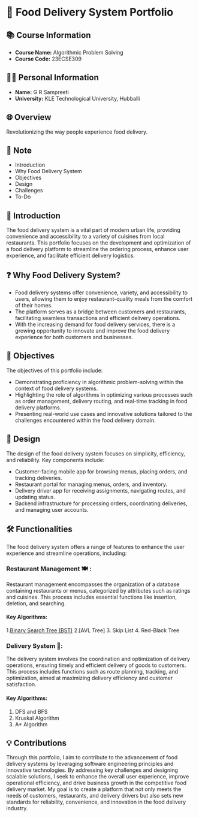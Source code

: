 # 🍔 Food Delivery System Portfolio

## 📚 Course Information
- **Course Name:** Algorithmic Problem Solving
- **Course Code:** 23ECSE309

## 👩‍🎓 Personal Information
- **Name:** G R Sampreeti
- **University:** KLE Technological University, Hubballi

## 🌐 Overview
Revolutionizing the way people experience food delivery.

## 📝 Note
- Introduction
- Why Food Delivery System
- Objectives
- Design
- Challenges
- To-Do


## 🚀 Introduction
The food delivery system is a vital part of modern urban life, providing convenience and accessibility to a variety of cuisines from local restaurants. This portfolio focuses on the development and optimization of a food delivery platform to streamline the ordering process, enhance user experience, and facilitate efficient delivery logistics.

## ❓ Why Food Delivery System?
- Food delivery systems offer convenience, variety, and accessibility to users, allowing them to enjoy restaurant-quality meals from the comfort of their homes.
- The platform serves as a bridge between customers and restaurants, facilitating seamless transactions and efficient delivery operations.
- With the increasing demand for food delivery services, there is a growing opportunity to innovate and improve the food delivery experience for both customers and businesses.

## 🎯 Objectives
The objectives of this portfolio include:
- Demonstrating proficiency in algorithmic problem-solving within the context of food delivery systems.
- Highlighting the role of algorithms in optimizing various processes such as order management, delivery routing, and real-time tracking in food delivery platforms.
- Presenting real-world use cases and innovative solutions tailored to the challenges encountered within the food delivery domain.

## 🎨 Design
The design of the food delivery system focuses on simplicity, efficiency, and reliability. Key components include:
- Customer-facing mobile app for browsing menus, placing orders, and tracking deliveries.
- Restaurant portal for managing menus, orders, and inventory.
- Delivery driver app for receiving assignments, navigating routes, and updating status.
- Backend infrastructure for processing orders, coordinating deliveries, and managing user accounts.

## 🛠️ Functionalities

The food delivery system offers a range of features to enhance the user experience and streamline operations, including:

### Restaurant Management 🍽️ :

Restaurant management encompasses the organization of a database containing restaurants or menus, categorized by attributes such as ratings and cuisines. This process includes essential functions like insertion, deletion, and searching.

#### Key Algorithms:

1.[Binary Search Tree (BST)](https://grsampreeti.github.io/Food-Delivery-System.github.io/Binary_Search_Tree)
2.[AVL Tree]
3. Skip List
4. Red-Black Tree

### Delivery System 🚚:

The delivery system involves the coordination and optimization of delivery operations, ensuring timely and efficient delivery of goods to customers. This process includes functions such as route planning, tracking, and optimization, aimed at maximizing delivery efficiency and customer satisfaction.

#### Key Algorithms:

1. DFS and BFS
2. Kruskal Algorithm
3. A* Algorithm





## 💡 Contributions
Through this portfolio, I aim to contribute to the advancement of food delivery systems by leveraging software engineering principles and innovative technologies. By addressing key challenges and designing scalable solutions, I seek to enhance the overall user experience, improve operational efficiency, and drive business growth in the competitive food delivery market. My goal is to create a platform that not only meets the needs of customers, restaurants, and delivery drivers but also sets new standards for reliability, convenience, and innovation in the food delivery industry.



